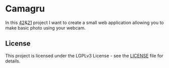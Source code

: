 # Camagru
In this [42](https://www.42.fr)&[21](https://21-school.ru/) project I want to create a small web application allowing you to make basic photo using your webcam.
## License
This project is licensed under the LGPLv3 License - see the [LICENSE](https://github.com/IT-Krivoshey/Camagru/blob/main/LICENSE) file for details.
